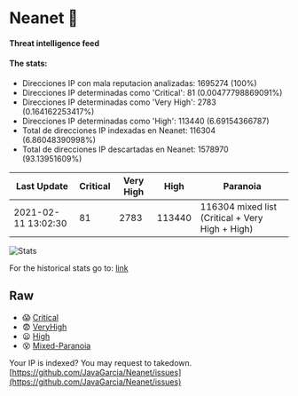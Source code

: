 # Neanet :hocho:
#### Threat intelligence feed
#### The stats:

- Direcciones IP con mala reputacion analizadas: 1695274 (100%)
- Direcciones IP determinadas como 'Critical':  81 (0.00477798869091%)
- Direcciones IP determinadas como 'Very High':  2783 (0.164162253417%)
- Direcciones IP determinadas como 'High':  113440 (6.69154366787)
- Total de direcciones IP indexadas en Neanet:  116304 (6.86048390998%)
- Total de direcciones IP descartadas en Neanet:  1578970 (93.13951609%)

| Last Update | Critical | Very High | High | Paranoia |
| --- | --- | --- | --- | --- |
| 2021-02-11 13:02:30 | 81 | 2783 | 113440 | 116304 mixed list (Critical + Very High + High)|

![Stats](https://docs.google.com/spreadsheets/d/e/2PACX-1vSnaNMIXVabIpDJjufMlzH7poXnshF3mgd8Is1g9ytUEzVsP5my4Trn8f-xkoLLQ38xpL3HtmUexLo6/pubchart?oid=501124687&format=image)

For the historical stats go to: [link](/stats.csv)
## Raw
- :scream: [Critical](https://raw.githubusercontent.com/JavaGarcia/Neanet/master/blacklists/neanet_critical.txt)
- :fearful: [VeryHigh](https://raw.githubusercontent.com/JavaGarcia/Neanet/master/blacklists/neanet_veryHigh.txtt)
- :frowning: [High](https://raw.githubusercontent.com/JavaGarcia/Neanet/master/blacklists/neanet_high.txt)
- :dizzy_face: [Mixed-Paranoia](https://raw.githubusercontent.com/JavaGarcia/Neanet/master/blacklists/neanet_all.txt)


Your IP is indexed? You may request to takedown. [https://github.com/JavaGarcia/Neanet/issues](https://github.com/JavaGarcia/Neanet/issues)


























































































































































































































































































































































































































































































































































































































































































































































































































































































































































































































































































































































































































































































































































































































































































































































































































































































































































































































































































































































































































































































































































































































































































































































































































































































































































































































































































































































































































































































































































































































































































































































































































































































































































































































































































































































































































































































































































































































































































































































































































































































































































































































































































